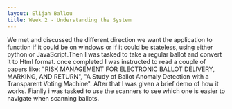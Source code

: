 ```yaml
---
layout: Elijah Ballou
title: Week 2 - Understanding the System
---
```


We met and discussed the different direction we want the application to function if it could be on
windows or if it could be stateless, using either python or JavaScript.Then I was tasked to take a regular ballot and convert it to Html format. once completed I was instructed to read a couple of papers like: "RISK MANAGEMENT FOR ELECTRONIC BALLOT DELIVERY, MARKING, AND RETURN", "A Study of Ballot Anomaly Detection with a Transparent Voting Machine". After that I was given a brief demo of how it works. Fianlly i was tasked to use the scanners to see which one is easier to navigate when scanning ballots.
